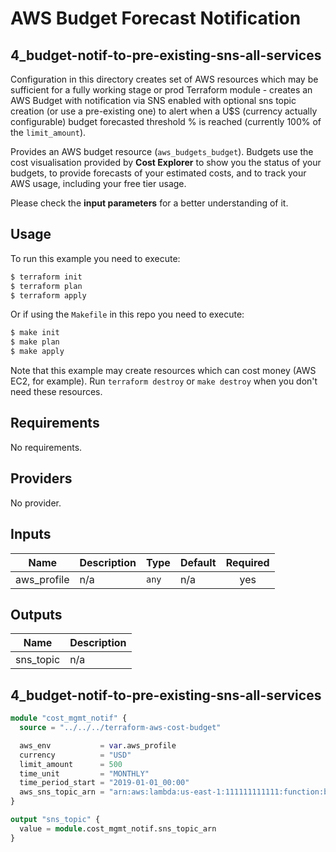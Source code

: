 # AWS Budget Forecast Notification
## 4_budget-notif-to-pre-existing-sns-all-services

Configuration in this directory creates set of AWS resources which may be sufficient for a fully working stage or prod
Terraform module - creates an AWS Budget with notification via SNS enabled with optional sns topic
creation (or use a pre-existing one) to alert when a U$S (currency actually configurable) budget forecasted threshold % is reached
(currently 100% of the `limit_amount`).

Provides an AWS budget resource (`aws_budgets_budget`). Budgets use the cost visualisation provided by **Cost Explorer** to show
you the status of your budgets, to provide forecasts of your estimated costs, and to track your AWS usage, including your free tier usage.

Please check the **input parameters** for a better understanding of it.

## Usage

To run this example you need to execute:

```bash
$ terraform init
$ terraform plan
$ terraform apply
```

Or if using the `Makefile` in this repo you need to execute:

```bash
$ make init
$ make plan
$ make apply
```

Note that this example may create resources which can cost money (AWS EC2, for example). Run `terraform destroy` or `make destroy`
when you don't need these resources.

<!-- BEGINNING OF PRE-COMMIT-TERRAFORM DOCS HOOK -->
## Requirements

No requirements.

## Providers

No provider.

## Inputs

| Name | Description | Type | Default | Required |
|------|-------------|------|---------|:--------:|
| aws\_profile | n/a | `any` | n/a | yes |

## Outputs

| Name | Description |
|------|-------------|
| sns\_topic | n/a |

<!-- END OF PRE-COMMIT-TERRAFORM DOCS HOOK -->

## 4_budget-notif-to-pre-existing-sns-all-services
```terraform
module "cost_mgmt_notif" {
  source = "../../../terraform-aws-cost-budget"

  aws_env           = var.aws_profile
  currency          = "USD"
  limit_amount      = 500
  time_unit         = "MONTHLY"
  time_period_start = "2019-01-01_00:00"
  aws_sns_topic_arn = "arn:aws:lambda:us-east-1:111111111111:function:bb-root-org-notify_slack"
}

output "sns_topic" {
  value = module.cost_mgmt_notif.sns_topic_arn
}
```
